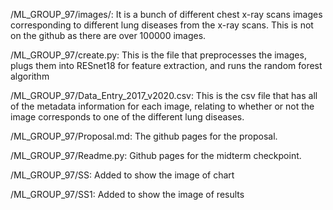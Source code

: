 /ML_GROUP_97/images/: It is a bunch of different chest x-ray scans images corresponding to different lung diseases from the x-ray scans. This is not on the github as there are over 100000 images.

/ML_GROUP_97/create.py: This is the file that preprocesses the images, plugs them into RESnet18 for feature extraction, and runs the random forest algorithm

/ML_GROUP_97/Data_Entry_2017_v2020.csv: This is the csv file that has all of the metadata information for each image, relating to whether or not the image corresponds to one of the different lung diseases.

/ML_GROUP_97/Proposal.md: The github pages for the proposal.

/ML_GROUP_97/Readme.py: Github pages for the midterm checkpoint.

/ML_GROUP_97/SS: Added to show the image of chart

/ML_GROUP_97/SS1: Added to show the image of results

